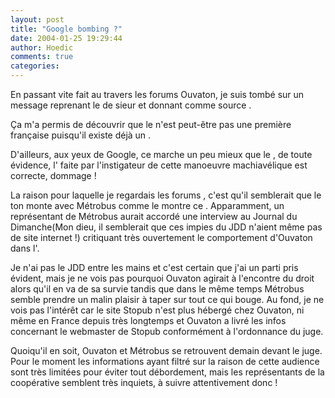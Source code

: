 ```yaml
---
layout: post
title: "Google bombing ?"
date: 2004-01-25 19:29:44
author: Hoedic
comments: true
categories: 
---
```



En passant vite fait au travers les forums Ouvaton, je suis tombé sur un message reprenant le  de sieur  et donnant comme source .

Ça m'a permis de découvrir que le  n'est peut-être pas une première française puisqu'il existe déjà un .

D'ailleurs, aux yeux de Google, ce  marche un peu mieux que le , de toute évidence, l' faite par l'instigateur de cette manoeuvre machiavélique est correcte, dommage !

La raison pour laquelle je regardais les forums , c'est qu'il semblerait que le ton monte avec Métrobus comme le montre ce . Apparamment, un représentant de Métrobus aurait accordé une interview au Journal du Dimanche(Mon dieu, il semblerait que ces impies du JDD n'aient même pas de site internet !) critiquant très ouvertement le comportement d'Ouvaton dans l'.

Je n'ai pas le JDD entre les mains et c'est certain que j'ai un parti pris évident, mais je ne vois pas pourquoi Ouvaton agirait à l'encontre du droit alors qu'il en va de sa survie tandis que dans le même temps Métrobus semble prendre un malin plaisir à taper sur tout ce qui bouge. Au fond, je ne vois pas l'intérêt car le site Stopub n'est plus hébergé chez Ouvaton, ni même en France depuis très longtemps et Ouvaton a livré les infos concernant le webmaster de Stopub conformément à l'ordonnance du juge.

Quoiqu'il en soit, Ouvaton et Métrobus se retrouvent demain devant le juge. Pour le moment les informations ayant filtré sur la raison de cette audience sont très limitées pour éviter tout débordement, mais les représentants de la coopérative semblent très inquiets, à suivre attentivement donc ! 